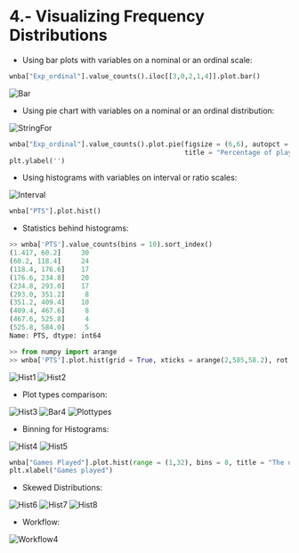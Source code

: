 # 4.- Visualizing Frequency Distributions

* Using bar plots with variables on a nominal or an ordinal scale:

```python
wnba["Exp_ordinal"].value_counts().iloc[[3,0,2,1,4]].plot.bar()
```
![Bar](https://s3.amazonaws.com/dq-content/286/s1m4_barplot_45.png)

* Using pie chart with variables on a nominal or an ordinal distribution:

![StringFor](https://s3.amazonaws.com/dq-content/286/s1m4_string.svg)

```python
wnba["Exp_ordinal"].value_counts().plot.pie(figsize = (6,6), autopct = '%.2f%%',
                                            title = "Percentage of players in WNBA by level of experience")
plt.ylabel('')
```

* Using histograms with variables on interval or ratio scales:

![Interval](https://s3.amazonaws.com/dq-content/286/s1m4_interval.svg)

```python
wnba["PTS"].plot.hist()
```

* Statistics behind histograms:

```python
>> wnba['PTS'].value_counts(bins = 10).sort_index()
(1.417, 60.2]     30
(60.2, 118.4]     24
(118.4, 176.6]    17
(176.6, 234.8]    20
(234.8, 293.0]    17
(293.0, 351.2]     8
(351.2, 409.4]    10
(409.4, 467.6]     8
(467.6, 525.8]     4
(525.8, 584.0]     5
Name: PTS, dtype: int64

>> from numpy import arange
>> wnba['PTS'].plot.hist(grid = True, xticks = arange(2,585,58.2), rot = 30)
```

![Hist1](https://s3.amazonaws.com/dq-content/286/s1m4_hist_grid.png)
![Hist2](https://s3.amazonaws.com/dq-content/286/s1m4_patterns.svg)

* Plot types comparison:

![Hist3](https://s3.amazonaws.com/dq-content/286/s1m4_start_end.svg)
![Bar4](https://s3.amazonaws.com/dq-content/286/s1m4_gap.svg)
![Plottypes](https://s3.amazonaws.com/dq-content/286/s1m4_table_summary.svg)

* Binning for Histograms:

![Hist4](https://s3.amazonaws.com/dq-content/286/s1m4_hist_bins.svg)
![Hist5](https://s3.amazonaws.com/dq-content/286/s1m4_bin_strategy.svg)

```python
wnba["Games Played"].plot.hist(range = (1,32), bins = 8, title = "The distribution of players by games played")
plt.xlabel("Games played")
```

* Skewed Distributions:

![Hist6](https://s3.amazonaws.com/dq-content/286/s1m4_hist_shapes.png)
![Hist7](https://s3.amazonaws.com/dq-content/286/s1m4_body_tail.svg)
![Hist8](https://s3.amazonaws.com/dq-content/286/s1m4_skewed_distros_v2.svg)

* Workflow:

![Workflow4](https://s3.amazonaws.com/dq-content/286/s1m4_almost_done.svg)
